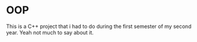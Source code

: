 # OOP

This is a C++ project that i had to do during the first semester of my second year. Yeah not much to say about it.
